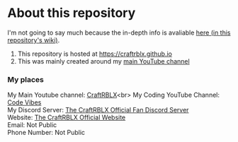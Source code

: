 # About this repository
I'm not going to say much because the in-depth info is avaliable [here (in this repository's wiki)](https://github.com/CraftRBLX/CraftRBLX.github.io/wiki).

1. This repository is hosted at https://craftrblx.github.io
2. This was mainly created around my [main YouTube channel](https://www.youtube.com/channel/UCEh6ZxENe-OzEu_tl3t3s-w?)

### My places
My Main Youtube channel: [CraftRBLX](https://www.youtube.com/channel/UCEh6ZxENe-OzEu_tl3t3s-w?)<br>
My Coding YouTube Channel: [Code Vibes](https://www.youtube.com/channel/UC2OUBrGSPqJBm4A32YVbe9A)<br>
My Discord Server: [The CraftRBLX Official Fan Discord Server](https://discord.gg/BHhV8fH​)<br>
Website: [The CraftRBLX Official Website](https://craftrblx.github.io)<br>
Email: Not Public<br>
Phone Number: Not Public

